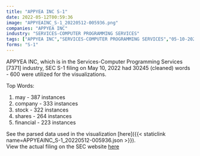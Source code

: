 ```yaml
---
title: "APPYEA INC S-1"
date: 2022-05-12T00:59:36
image: "APPYEAINC_S-1_20220512-005936.png"
companies: "APPYEA INC"
industry: "SERVICES-COMPUTER PROGRAMMING SERVICES"
tags: ["APPYEA INC","SERVICES-COMPUTER PROGRAMMING SERVICES","05-10-2022","S-1"]
forms: "S-1"
---
```

APPYEA INC, which is in the Services-Computer Programming Services [7371] industry, SEC S-1 filing on May 10, 2022 had 30245 (cleaned) words - 600 were utilized for the visualizations.

Top Words:
1. may - 387 instances
2. company - 333 instances
3. stock - 322 instances
4. shares - 264 instances
5. financial - 223 instances


See the parsed data used in the visualization [here]({{< staticlink name=APPYEAINC_S-1_20220512-005936.json >}}).  
View the actual filing on the SEC website [here](https://www.sec.gov/Archives/edgar/data/1568969/0001493152-22-012704.txt)